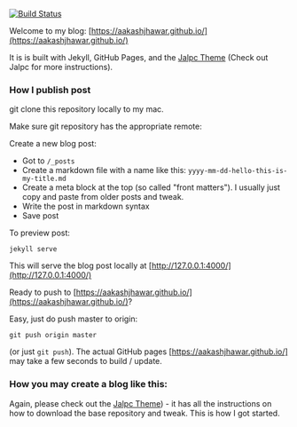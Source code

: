 [![Build Status](https://travis-ci.org/Atlas7/atlas7.github.io.svg?branch=master)](https://travis-ci.org/Atlas7/atlas7.github.io)

Welcome to my blog: [https://aakashjhawar.github.io/](https://aakashjhawar.github.io/)

It is is built with Jekyll, GitHub Pages, and the [Jalpc Theme](https://github.com/jarrekk/Jalpc)
(Check out Jalpc for more instructions).

### How I publish post

git clone this repository locally to my mac.

Make sure git repository has the appropriate remote:

Create a new blog post:

- Got to `/_posts`
- Create a markdown file with a name like this: `yyyy-mm-dd-hello-this-is-my-title.md`
- Create a meta block at the top (so called "front matters"). I usually just copy and paste from older posts and tweak.
- Write the post in markdown syntax
- Save post

To preview post:

```
jekyll serve
```

This will serve the blog post locally at [http://127.0.0.1:4000/](http://127.0.0.1:4000/)

Ready to push to [https://aakashjhawar.github.io/](https://aakashjhawar.github.io/)?

Easy, just do push master to origin:

```
git push origin master
```

(or just `git push`). The actual GitHub pages [https://aakashjhawar.github.io/] may take a few seconds to build / update.

### How you may create a blog like this:

Again, please check out the [Jalpc Theme](https://github.com/jarrekk/Jalpc)) - it has all the instructions
on how to download the base repository and tweak. This is how I got started.

